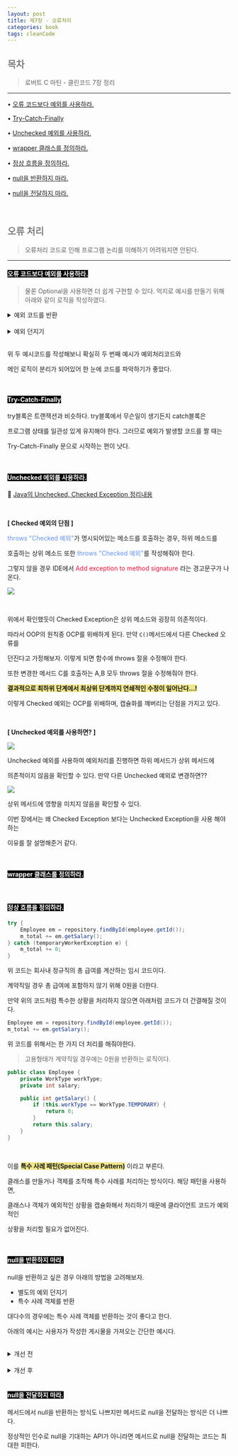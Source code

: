 ```yaml
---
layout: post
title: 제7장 - 오류처리
categories: book
tags: cleanCode 
---
```


## <span style="color:gray">목차</span>

> 로버트 C 마틴 - 클린코드 7장 정리

---

• [오류 코드보다 예외를 사용하라.](#오류-코드보다-예외를-사용하라)

• [Try-Catch-Finally](#try-catch-finally)

• [Unchecked 예외를 사용하라.](#unchecked-에외를-사용하라)

• [wrapper 클래스를 정의하라.](#wrapper-클래스를-정의하라)

• [정상 흐름을 정의하라.](#정상-흐름을-정의하라)

• [null을 반환하지 마라.](#null을-반환하지-마라)

• [null을 전달하지 마라.](#null을-전달하지-마라)

<br>

## <span style="color:gray">오류 처리</span>

> 오류처리 코드로 인해 프로그램 논리를 이해하기 어려워지면 안된다.

---

#### <span style="background-color:black; color:white">오류 코드보다 예외를 사용하라.</span>

> 물론 Optional을 사용하면 더 쉽게 구현할 수 있다.
억지로 예시를 만들기 위해 아래와 같이 로직을 작성하였다.


<details>
<summary>예외 코드를 반환</summary>
<div markdown="1">

<br>

```java
public class TestServiceImpl implements TestService {

    public void isDuplicatedMember(Long memberId) {

        int count = memberRepository.countMemberById(memberId);

        if (count == 0) {
            // 이후 정상 로직
        } else {
            logger.log("이미 등록된 사용자입니다.");
        }
    }
}
```

</div>
</details>

<br>

<details>
<summary>예외 던지기</summary>
<div markdown="1">

<br>

```java
public class TestServiceImpl implements TestService {

    public void isDuplicatedMember(Long memberId) {
        
        try {
            tryCheckDuplication(memberId);
        } catch (DuplicatedException e) {
            // 별도의 로직
        }

    }

    private void tryCheckDuplication(Long memberId) throws DuplicatedException {
        
        int count = countMember(memberId);
        //...

    }

    private int countMember(Long memberId) {
        
        int count = memberRepository.countMemberById(memberId);
        if (count > 0) {
            throw new DuplicatedException("이미 등록된 회원입니다.");
        }
        return count;

    }
}
```

</div>
</details>

<br>

위 두 예시코드를 작성해보니 확실히 두 번째 예시가 예외처리코드와

메인 로직이 분리가 되어있어 한 눈에 코드를 파악하기가 좋았다.

<br>

#### <span style="background-color:black; color:white">Try-Catch-Finally</span>

try블록은 트랜잭션과 비슷하다. try블록에서 무슨일이 생기든지 catch블록은

프로그램 상태를 일관성 있게 유지해야 한다. 그러므로 예외가 발생할 코드를 짤 때는

Try-Catch-Finally 문으로 시작하는 편이 낫다.

<br>

#### <span style="background-color:black; color:white">Unchecked 에외를 사용하라.</span>

📖 <a href="https://gilbert9172.notion.site/Error-Exception-8d3799dee8f04d94bb3e024700c586e2" target="_blank">Java의 Unchecked, Checked Exception 정리내용</a>

<br>

**[ Checked 예외의 단점 ]**

<span style="color:#6495ED">throws "Checked 예외"</span>가 명시되어있는 메소드를 호출하는 경우, 하위 메소드를 

호출하는 상위 메소드 또한 <span style="color:#6495ED">throws "Checked 예외"</span>를 작성해줘야 한다.

그렇지 않을 경우 IDE에서 <span style="color:#DC143C">Add exception to method signature</span> 라는 경고문구가 나온다.

<img src = "/assets/img/book/cleanCode/checkedException.png"><br>

<br>

위에서 확인했듯이 Checked Exception은 <span style="color:#D6495EDC143C">상위 메소드와 굉장히 의존적이다.</span>

따라서 OOP의 원칙중 OCP를 위배하게 된다. 만약 `C()`메서드에서 다른 Checked 오류를 

던진다고 가정해보자. 이렇게 되면 함수에 throws 절을 수정해야 한다. 

또한 변경한 메서드 C를 호출하는 A,B 모두 throws 절을 수정해줘야 한다.

**<span style="background-color:#F0E68C">결과적으로 최하위 단계에서 최상위 단계까지 연쇄적인 수정이 일어난다...!</span>**

이렇게 Checked 예외는 OCP를 위배하며, 캡슐화를 꺠버리는 단점을 가지고 있다.

<br>

**[ Unchecked 예외를 사용하면? ]**

<img src = "/assets/img/book/cleanCode/uncheckedException.png"><br>

Unchecked 예외를 사용하여 예외처리를 진행하면 하위 메서드가 상위 메서드에 

의존적이지 않음을 확인할 수 있다. 만약 다른 Unchecked 예외로 변경하면??

<img src = "/assets/img/book/cleanCode/uncheckedException2.png"><br>

상위 메서드에 영향을 미치지 않음을 확인할 수 있다.

이번 장에서는 왜 Checked Exception 보다는 Unchecked Exception을 사용 해야하는 

이유를 잘 설명해준거 같다.

<br>

#### <span style="background-color:black; color:white">wrapper 클래스를 정의하라.</span>

<br>

#### <span style="background-color:black; color:white">정상 흐름을 정의하라.</span>

```java
try {
    Employee em = repository.findById(employee.getId());
    m_total += em.getSalary();
} catch (temporaryWorkerException e) {
    m_total += 0;
}
```

위 코드는 회사내 정규직의 총 급여를 계산하는 임시 코드이다.

계약직일 경우 총 급여에 포함하지 않기 위해 0원을 더한다.

만약 위의 코드처럼 특수한 상황을 처리하지 않으면 아래처럼 코드가 더 간결해질 것이다.

```java
Employee em = repository.findById(employee.getId());
m_total += em.getSalary();
```

위 코드를 위해서는 한 가지 더 처리를 해줘야한다.

> 고용형태가 계약직일 경우에는 0원을 반환하는 로직이다.

```java
public class Employee {
    private WorkType workType;
    private int salary;

    public int getSalary() {
        if (this.workType == WorkType.TEMPORARY) {
            return 0;
        }
        return this.salary;
    }
}
```

<br>

이를 **<span style="background-color:#F0E68C">특수 사례 패턴(Special Case Pattern)</span>** 이라고 부른다.

클래스를 만들거나 객체를 조작해 특수 사례를 처리하는 방식이다. 해당 패턴을 사용하면,

클래스나 객체가 예외적인 상황을 캡슐화해서 처리하기 때문에 클라이언트 코드가 예외적인 

상황을 처리할 필요가 없어진다. 

<br>

#### <span style="background-color:black; color:white">null을 반환하지 마라.</span>

null을 반환하고 싶은 경우 아래의 방법을 고려해보자.

- 별도의 예외 던지기
- 특수 사례 객체를 반환

대다수의 경우에는 특수 사례 객체를 반환하는 것이 좋다고 한다.

아래의 예시는 사용자가 작성한 게시물을 가져오는 간단한 예시다.

<br>

<details>
<summary>개선 전</summary>
<div markdown="1">

<br>

아래 코드에서 사용자가 등록한 게시물이 없을 경우 `articles.size()`를 호출할 때 

<span style="color:#DC143C">NullPointException</span>이 터질것이다. 따라서 별도의 예외 처리 로직이 필요하다.

```java
List<Article> articles = testService.getArticles(1);
System.out.println(articles.size());    //=> NullPointException
```

```java
public class TestServiceImpl implements TestService {
    
    public List<Article> getArticles(Long memberId) {
        return repository.findAllById(memberId);
    }

}
```

</div>
</details>

<br>

<details>
<summary>개선 후</summary>
<div markdown="1">

<br>

반면 개선 후 코드에서는 사용자의 게시물이 없을 때 <span style="color:#6495ED">빈 컬렉션</span>을 반환했기 때문에 `0`이라는 값을 출력할 것이다.

```java
List<Article> articles = testService.getArticles(1);
System.out.println(articles.size());    //=> 0
```

```java
public class TestServiceImpl implements TestService {
    
    public List<Article> getArticles(Long memberId) {

        List<Articel> articles = repository.findAllById(memberId);

        if (articles == null) {
            return Collections.emptyList();
        }

        return articles;
    }

}
```

</div>
</details>

<br>

#### <span style="background-color:black; color:white">null을 전달하지 마라.</span>

메서드에서 null을 반환하는 방식도 나쁘지만 메서드로 null을 전달하는 방식은 더 나쁘다.

정상적인 인수로 null을 기대하는 API가 아니라면 메서드로 null을 전달하는 코드는 최대한 피한다.